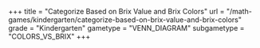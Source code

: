 +++
title = "Categorize Based on Brix Value and Brix Colors"
url = "/math-games/kindergarten/categorize-based-on-brix-value-and-brix-colors"
grade = "Kindergarten"
gametype = "VENN_DIAGRAM"
subgametype = "COLORS_VS_BRIX"
+++